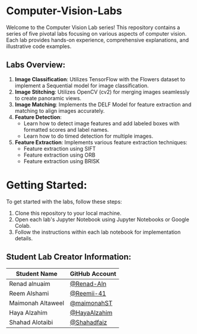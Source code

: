 # Computer-Vision-Labs
Welcome to the Computer Vision Lab series! This repository contains a series of five pivotal labs focusing on various aspects of computer vision. Each lab provides hands-on experience, comprehensive explanations, and illustrative code examples.

## Labs Overview:

1. **Image Classification**: Utilizes TensorFlow with the Flowers dataset to implement a Sequential model for image classification.
2. **Image Stitching**: Utilizes OpenCV (cv2) for merging images seamlessly to create panoramic views.
3. **Image Matching**: Implements the DELF Model for feature extraction and matching to align images accurately.
4. **Feature Detection**:
    - Learn how to detect image features and add labeled boxes with formatted scores and label names.
    - Learn how to do timed detection for multiple images.
5. **Feature Extraction**: Implements various feature extraction techniques:
    - Feature extraction using SIFT
    - Feature extraction using ORB
    - Feature extraction using BRISK

# Getting Started:
To get started with the labs, follow these steps:
  1. Clone this repository to your local machine.
  2. Open each lab's Jupyter Notebook using Jupyter Notebooks or Google Colab.
  3. Follow the instructions within each lab notebook for implementation details.


  ## Student Lab Creator Information:

| Student Name       | GitHub Account    |
|--------------------|-------------------|
| Renad alnuaim      | [@Renad-Aln](https://github.com/@Renad-Aln) |
| Reem Alshami       | [@Reemii-41](https://github.com/Reemii-41) |
| Maimonah Altaweel  | [@maimonahST](https://github.com/maimonahST) |
| Haya Alzahim       | [@HayaAlzahim](https://github.com/HayaAlzahim) |
| Shahad Alotaibi    | [@Shahadfaiz](https://github.com/Shahadfaiz) |
